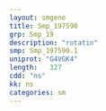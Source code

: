 ```yaml
---
layout: smgene
title: Smp_197590
grp: Smp_19
description: "rotatin"
smp: Smp_197590.1
uniprot: "G4VGK4"
length:   327
cdd: "ns"
kk: ns
categories: sm
---
```


